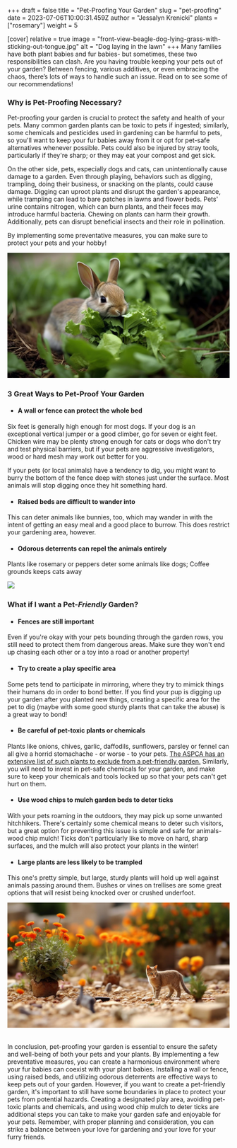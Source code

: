 +++
draft = false
title = "Pet-Proofing Your Garden"
slug = "pet-proofing"
date = 2023-07-06T10:00:31.459Z
author = "Jessalyn Krenicki"
plants = ["rosemary"]
weight = 5

[cover]
relative = true
image = "front-view-beagle-dog-lying-grass-with-sticking-out-tongue.jpg"
alt = "Dog laying in the lawn"
+++
Many families have both plant babies and fur babies- but sometimes, these two responsibilities can clash. Are you having trouble keeping your pets out of your garden? Between fencing, various additives, or even embracing the chaos, there’s lots of ways to handle such an issue. Read on to see some of our recommendations!

### Why is Pet-Proofing Necessary?

Pet-proofing your garden is crucial to protect the safety and health of your pets. Many common garden plants can be toxic to pets if ingested; similarly, some chemicals and pesticides used in gardening can be harmful to pets, so you'll want to keep your fur babies away from it or opt for pet-safe alternatives whenever possible. Pets could also be injured by stray tools, particularly if they're sharp; or they may eat your compost and get sick.

On the other side, pets, especially dogs and cats, can unintentionally cause damage to a garden. Even through playing, behaviors such as digging, trampling, doing their business, or snacking on the plants, could cause damage. Digging can uproot plants and disrupt the garden's appearance, while trampling can lead to bare patches in lawns and flower beds. Pets' urine contains nitrogen, which can burn plants, and their feces may introduce harmful bacteria. Chewing on plants can harm their growth. Additionally, pets can disrupt beneficial insects and their role in pollination.

By implementing some preventative measures, you can make sure to protect your pets and your hobby!

![](contented-rabbit-happily-munching-fresh-greens-ai-generated.jpg)

### 3 Great Ways to Pet-Proof Your Garden

* #### A wall or fence can protect the whole bed

Six feet is generally high enough for most dogs. If your dog is an exceptional vertical jumper or a good climber, go for seven or eight feet. Chicken wire may be plenty strong enough for cats or dogs who don't try and test physical barriers, but if your pets are aggressive investigators, wood or hard mesh may work out better for you.

If your pets (or local animals) have a tendency to dig, you might want to burry the bottom of the fence deep with stones just under the surface. Most animals will stop digging once they hit something hard.

* #### Raised beds are difficult to wander into

This can deter animals like bunnies, too, which may wander in with the intent of getting an easy meal and a good place to burrow. This does restrict your gardening area, however.

* #### Odorous deterrents can repel the animals entirely

Plants like rosemary or peppers deter some animals like dogs; Coffee grounds keeps cats away

![](whats-down-here-high-angle-shot-adorable-young-jack-russell-digging-hole-ground-outside.jpg)

### What if I want a Pet-*Friendly* Garden?

* #### Fences are still important

Even if you're okay with your pets bounding through the garden rows, you still need to protect them from dangerous areas. Make sure they won't end up chasing each other or a toy into a road or another property!

* #### Try to create a play specific area

Some pets tend to participate in mirroring, where they try to mimick things their humans do in order to bond better. If you find your pup is digging up your garden after you planted new things, creating a specific area for the pet to dig (maybe with some good sturdy plants that can take the abuse) is a great way to bond!

* #### Be careful of pet-toxic plants or chemicals

Plants like onions, chives, garlic, daffodils, sunflowers, parsley or fennel can all give a horrid stomachache - or worse - to your pets.  [The ASPCA has an extensive list of such plants to exclude from a pet-friendly garden.](https://www.aspca.org/pet-care/animal-poison-control/toxic-and-non-toxic-plants) Similarly, you will need to invest in pet-safe chemicals for your garden, and make sure to keep your chemicals and tools locked up so that your pets can't get hurt on them.

* #### Use wood chips to mulch garden beds to deter ticks

With your pets roaming in the outdoors, they may pick up some unwanted hitchhikers. There's certainly some chemical means to deter such visitors, but a great option for preventing this issue is simple and safe for animals- wood chip mulch! Ticks don't particularly like to move on hard, sharp surfaces, and the mulch will also protect your plants in the winter!

* #### Large plants are less likely to be trampled

This one's pretty simple, but large, sturdy plants will hold up well against animals passing around them. Bushes or vines on trellises are some great options that will resist being knocked over or crushed underfoot. 

![](cat-garden-with-flowers.jpg)

\
In conclusion, pet-proofing your garden is essential to ensure the safety and well-being of both your pets and your plants. By implementing a few preventative measures, you can create a harmonious environment where your fur babies can coexist with your plant babies. Installing a wall or fence, using raised beds, and utilizing odorous deterrents are effective ways to keep pets out of your garden. However, if you want to create a pet-friendly garden, it's important to still have some boundaries in place to protect your pets from potential hazards. Creating a designated play area, avoiding pet-toxic plants and chemicals, and using wood chip mulch to deter ticks are additional steps you can take to make your garden safe and enjoyable for your pets. Remember, with proper planning and consideration, you can strike a balance between your love for gardening and your love for your furry friends.
